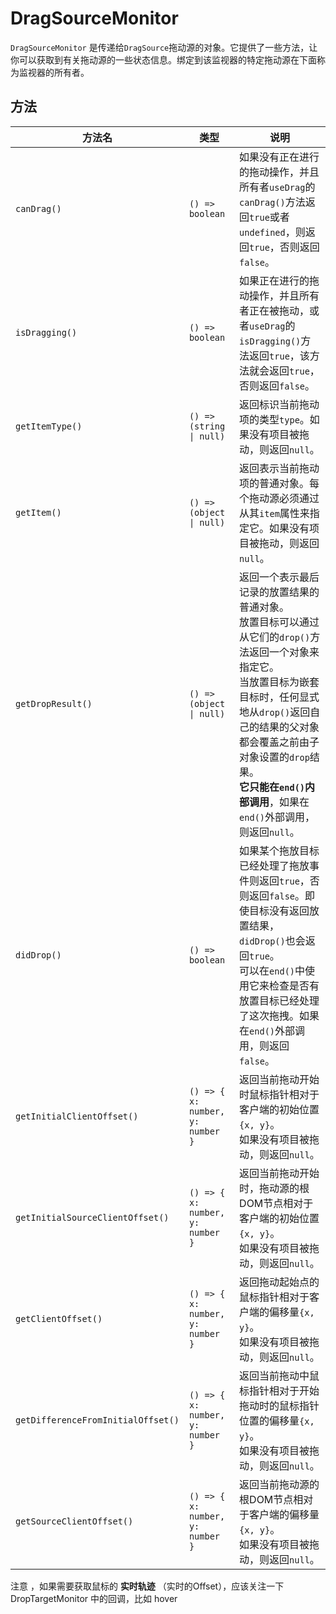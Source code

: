 # DragSourceMonitor

`DragSourceMonitor` 是传递给`DragSource`拖动源的对象。它提供了一些方法，让你可以获取到有关拖动源的一些状态信息。绑定到该监视器的特定拖动源在下面称为监视器的所有者。


## 方法
| 方法名               | 类型                               | 说明                                                                                                                                       |
|-------------------|----------------------------------|------------------------------------------------------------------------------------------------------------------------------------------|
| `canDrag()`       | `() => boolean`                  | 如果没有正在进行的拖动操作，并且所有者`useDrag`的`canDrag()`方法返回`true`或者`undefined`，则返回`true`，否则返回`false`。                                                   |
| `isDragging()`    | `() => boolean`                  | 如果正在进行的拖动操作，并且所有者正在被拖动，或者`useDrag`的`isDragging()`方法返回`true`，该方法就会返回`true`，否则返回`false`。                                                   |
| `getItemType()`   | `() => (string \| null)`                                                                                                                                   | 返回标识当前拖动项的类型`type`。如果没有项目被拖动，则返回`null`。 |
| `getItem()`       | `() => (object \| null)`                                                                                                                                   | 返回表示当前拖动项的普通对象。每个拖动源必须通过从其`item`属性来指定它。如果没有项目被拖动，则返回`null`。 |
| `getDropResult()` | `() => (object \| null)`                                                                                                                                   | 返回一个表示最后记录的放置结果的普通对象。<br>放置目标可以通过从它们的`drop()`方法返回一个对象来指定它。<br>当放置目标为嵌套目标时，任何显式地从`drop()`返回自己的结果的父对象都会覆盖之前由子对象设置的`drop`结果。<br>**它只能在`end()`内部调用**，如果在`end()`外部调用，则返回`null`。 |
| `didDrop()` | `() => boolean`                  | 如果某个拖放目标已经处理了拖放事件则返回`true`，否则返回`false`。即使目标没有返回放置结果，`didDrop()`也会返回`true`。<br>可以在`end()`中使用它来检查是否有放置目标已经处理了这次拖拽。如果在`end()`外部调用，则返回`false`。 |
| `getInitialClientOffset()` | `() => { x: number, y: number }` | 返回当前拖动开始时鼠标指针相对于客户端的初始位置`{x, y}`。<br>如果没有项目被拖动，则返回`null`。                                                                                  |
| `getInitialSourceClientOffset()` | `() => { x: number, y: number }` | 返回当前拖动开始时，拖动源的根DOM节点相对于客户端的初始位置`{x, y}`。<br>如果没有项目被拖动，则返回`null`。                                                                           |
| `getClientOffset()` | `() => { x: number, y: number }` | 返回拖动起始点的鼠标指针相对于客户端的偏移量`{x, y}`。<br>如果没有项目被拖动，则返回`null`。                                                                                     |
| `getDifferenceFromInitialOffset()` | `() => { x: number, y: number }` | 返回当前拖动中鼠标指针相对于开始拖动时的鼠标指针位置的偏移量`{x, y}`。<br>如果没有项目被拖动，则返回`null`。                                                                            |
| `getSourceClientOffset()` | `() => { x: number, y: number }` | 返回当前拖动源的根DOM节点相对于客户端的偏移量`{x, y}`。<br>如果没有项目被拖动，则返回`null`。                                                                                   |
注意 ，如果需要获取鼠标的 **实时轨迹** （实时的Offset），应该关注一下 DropTargetMonitor 中的回调，比如 hover
